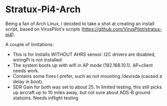 # Stratux-Pi4-Arch

Being a fan of Arch Linux, I decided to take a shot at creating an install script, based on VirusPilot's scripts (https://github.com/VirusPilot/stratux-pi4).

A couple of limitations:
   - This is for installs WITHOUT AHRS sensor.  I2C drivers are disabled, wiringPi is not installed
   - The system boots up with wifi in AP mode (192.168.10.1).  AP+client needs work.
   - Contains some fixes I prefer, such as not mounting /dev/sda (caused a delay in boot).
   - SDR Gain for both was set to about 25.  In limited testing, this still picks up aircraft up to 10 miles away, but not sure about ADS-B ground statioins.  Needs inflight testing
